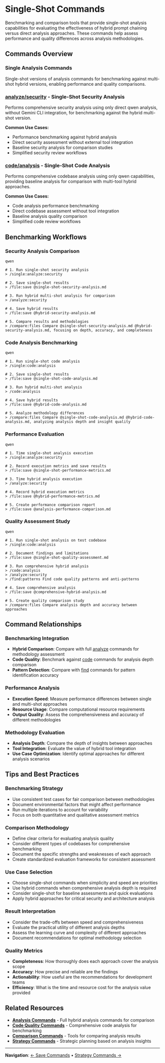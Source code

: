 # Single-Shot Commands

Benchmarking and comparison tools that provide single-shot analysis capabilities for evaluating the effectiveness of hybrid prompt chaining versus direct analysis approaches. These commands help assess performance and quality differences across analysis methodologies.

## Commands Overview

### Single Analysis Commands
Single-shot versions of analysis commands for benchmarking against multi-shot hybrid versions, enabling performance and quality comparisons.

### [analyze/security](analyze/security.md) - Single-Shot Security Analysis
Performs comprehensive security analysis using only direct qwen analysis, without Gemini CLI integration, for benchmarking against the hybrid multi-shot version.

**Common Use Cases:**
- Performance benchmarking against hybrid analysis
- Direct security assessment without external tool integration
- Baseline security analysis for comparison studies
- Simplified security review workflows

### [code/analysis](code/analysis.md) - Single-Shot Code Analysis
Performs comprehensive codebase analysis using only qwen capabilities, providing baseline analysis for comparison with multi-tool hybrid approaches.

**Common Use Cases:**
- Code analysis performance benchmarking
- Direct codebase assessment without tool integration
- Baseline analysis quality comparison
- Simplified code review workflows

## Benchmarking Workflows

### Security Analysis Comparison
```
qwen
```

```qwen
# 1. Run single-shot security analysis
> /single:analyze:security

# 2. Save single-shot results
> /file:save @single-shot-security-analysis.md

# 3. Run hybrid multi-shot analysis for comparison
> /analyze:security

# 4. Save hybrid results
> /file:save @hybrid-security-analysis.md

# 5. Compare results and methodologies
> /compare:files Compare @single-shot-security-analysis.md @hybrid-security-analysis.md, focusing on depth, accuracy, and completeness
```

### Code Analysis Benchmarking
```
qwen
```

```qwen
# 1. Run single-shot code analysis
> /single:code:analysis

# 2. Save single-shot results
> /file:save @single-shot-code-analysis.md

# 3. Run hybrid multi-shot analysis
> /code:analysis

# 4. Save hybrid results
> /file:save @hybrid-code-analysis.md

# 5. Analyze methodology differences
> /compare:files Compare @single-shot-code-analysis.md @hybrid-code-analysis.md, analyzing analysis depth and insight quality
```

### Performance Evaluation
```
qwen
```

```qwen
# 1. Time single-shot analysis execution
> /single:analyze:security

# 2. Record execution metrics and save results
> /file:save @single-shot-performance-metrics.md

# 3. Time hybrid analysis execution
> /analyze:security

# 4. Record hybrid execution metrics
> /file:save @hybrid-performance-metrics.md

# 5. Create performance comparison report
> /file:save @analysis-performance-comparison.md
```

### Quality Assessment Study
```
qwen
```

```qwen
# 1. Run single-shot analysis on test codebase
> /single:code:analysis

# 2. Document findings and limitations
> /file:save @single-shot-quality-assessment.md

# 3. Run comprehensive hybrid analysis
> /code:analysis
> /analyze:security
> /find:patterns Find code quality patterns and anti-patterns

# 4. Save comprehensive analysis
> /file:save @comprehensive-hybrid-analysis.md

# 5. Create quality comparison study
> /compare:files Compare analysis depth and accuracy between approaches
```

## Command Relationships

### Benchmarking Integration
- **Hybrid Comparison**: Compare with full [analyze](../analyze/) commands for methodology assessment
- **Code Quality**: Benchmark against [code](../code/) commands for analysis depth comparison
- **Pattern Detection**: Compare with [find](../find/) commands for pattern identification accuracy

### Performance Analysis
- **Execution Speed**: Measure performance differences between single and multi-shot approaches
- **Resource Usage**: Compare computational resource requirements
- **Output Quality**: Assess the comprehensiveness and accuracy of different methodologies

### Methodology Evaluation
- **Analysis Depth**: Compare the depth of insights between approaches
- **Tool Integration**: Evaluate the value of hybrid tool integration
- **Use Case Optimization**: Identify optimal approaches for different analysis scenarios

## Tips and Best Practices

### Benchmarking Strategy
- Use consistent test cases for fair comparison between methodologies
- Document environmental factors that might affect performance
- Run multiple iterations to account for variability
- Focus on both quantitative and qualitative assessment metrics

### Comparison Methodology
- Define clear criteria for evaluating analysis quality
- Consider different types of codebases for comprehensive benchmarking
- Document the specific strengths and weaknesses of each approach
- Create standardized evaluation frameworks for consistent assessment

### Use Case Selection
- Choose single-shot commands when simplicity and speed are priorities
- Use hybrid commands when comprehensive analysis depth is required
- Consider single-shot for baseline assessments and quick evaluations
- Apply hybrid approaches for critical security and architecture analysis

### Result Interpretation
- Consider the trade-offs between speed and comprehensiveness
- Evaluate the practical utility of different analysis depths
- Assess the learning curve and complexity of different approaches
- Document recommendations for optimal methodology selection

### Quality Metrics
- **Completeness**: How thoroughly does each approach cover the analysis scope
- **Accuracy**: How precise and reliable are the findings
- **Actionability**: How useful are the recommendations for development teams
- **Efficiency**: What is the time and resource cost for the analysis value provided

## Related Resources

- **[Analysis Commands](../analyze/)** - Full hybrid analysis commands for comparison
- **[Code Quality Commands](../code/)** - Comprehensive code analysis for benchmarking
- **[Comparison Commands](../compare/)** - Tools for comparing analysis results
- **[Strategy Commands](../strategy/)** - Strategic planning based on analysis insights

---

**Navigation**: [← Save Commands](../save/) • [Strategy Commands →](../strategy/)